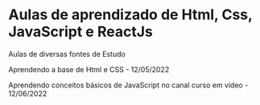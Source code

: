 # Aulas de aprendizado de Html, Css, JavaScript e ReactJs

Aulas de diversas fontes de Estudo

Aprendendo a base de Html e CSS - 12/05/2022

Aprendendo conceitos básicos de JavaScript no canal curso em vídeo - 12/06/2022
